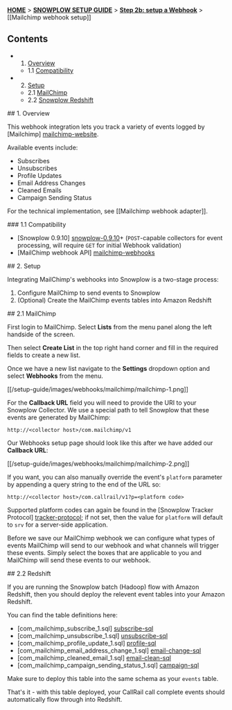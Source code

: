 <a name="top" />

[**HOME**](Home) > [**SNOWPLOW SETUP GUIDE**](Setting-up-Snowplow) > [**Step 2b: setup a Webhook**](Setting-up-a-webhook) > [[Mailchimp webhook setup]]

## Contents

- 1. [Overview](#overview)  
  - 1.1 [Compatibility](#compat)
- 2. [Setup](#setup)
  - 2.1 [MailChimp](#setup-mailchimp)
  - 2.2 [Snowplow Redshift](#setup-redshift)

<a name="overview" />
## 1. Overview

This webhook integration lets you track a variety of events logged by [Mailchimp] [mailchimp-website].

Available events include:

- Subscribes
- Unsubscribes
- Profile Updates
- Email Address Changes
- Cleaned Emails
- Campaign Sending Status

For the technical implementation, see [[Mailchimp webhook adapter]].

<a name="compat" />
### 1.1 Compatibility

* [Snowplow 0.9.10] [snowplow-0.9.10]+ (`POST`-capable collectors for event processing, will require `GET` for initial Webhook validation)
* [MailChimp webhook API] [mailchimp-webhooks]

<a name="setup" />
## 2. Setup

Integrating MailChimp's webhooks into Snowplow is a two-stage process:

1. Configure MailChimp to send events to Snowplow
2. (Optional) Create the MailChimp events tables into Amazon Redshift

<a name="setup-mailchimp" />
## 2.1 MailChimp

First login to MailChimp. Select **Lists** from the menu panel along the left handside of the screen.  

Then select **Create List** in the top right hand corner and fill in the required fields to create a new list.

Once we have a new list navigate to the **Settings** dropdown option and select **Webhooks** from the menu.

[[/setup-guide/images/webhooks/mailchimp/mailchimp-1.png]]

For the **Callback URL** field you will need to provide the URI to your Snowplow Collector.  We use a special path to tell Snowplow that these events are generated by MailChimp:

```
http://<collector host>/com.mailchimp/v1
```

Our Webhooks setup page should look like this after we have added our **Callback URL**:

[[/setup-guide/images/webhooks/mailchimp/mailchimp-2.png]]

If you want, you can also manually override the event's `platform` parameter by appending a query string to the end of the URL so:

```
http://<collector host>/com.callrail/v1?p=<platform code>
```

Supported platform codes can again be found in the [Snowplow Tracker Protocol] [tracker-protocol]; if not set, then the value for `platform` will default to `srv` for a server-side application.

Before we save our MailChimp webhook we can configure what types of events MailChimp will send to our webhook and what channels will trigger these events.  Simply select the boxes that are applicable to you and MailChimp will send these events to our webhook.

<a name="setup-redshift" />
## 2.2 Redshift

If you are running the Snowplow batch (Hadoop) flow with Amazon Redshift, then you should deploy the relevent event tables into your Amazon Redshift.

You can find the table definitions here:

* [com_mailchimp_subscribe_1.sql] [subscribe-sql]
* [com_mailchimp_unsubscribe_1.sql] [unsubscribe-sql]
* [com_mailchimp_profile_update_1.sql] [profile-sql]
* [com_mailchimp_email_address_change_1.sql] [email-change-sql]
* [com_mailchimp_cleaned_email_1.sql] [email-clean-sql]
* [com_mailchimp_campaign_sending_status_1.sql] [campaign-sql]

Make sure to deploy this table into the same schema as your `events` table.

That's it - with this table deployed, your CallRail call complete events should automatically flow through into Redshift.

[mailchimp-website]: http://mailchimp.com/
[mailchimp-webhooks]: http://apidocs.mailchimp.com/webhooks/
[snowplow-0.9.10]: https://github.com/snowplow/snowplow/releases/tag/0.9.10
[tracker-protocol]: https://github.com/snowplow/snowplow/wiki/snowplow-tracker-protocol#1-common-parameters-platform-and-event-independent

[subscribe-sql]: xxx
[unsubscribe-sql]: xxx
[profile-sql]: xxx
[email-change-sql]: xxx
[email-clean-sql]: xxx
[campaign-sql]: xxx
